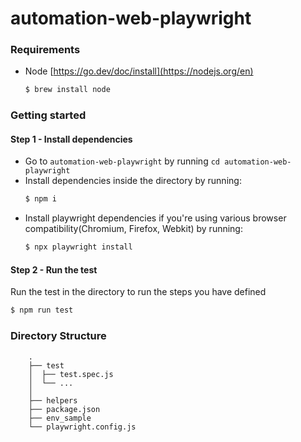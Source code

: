 # automation-web-playwright

### Requirements
- Node [https://go.dev/doc/install](https://nodejs.org/en)
  ```sh
  $ brew install node
  ```

### Getting started
#### Step 1 - Install dependencies
- Go to `automation-web-playwright` by running `cd automation-web-playwright`
- Install dependencies inside the directory by running:
  ```sh
  $ npm i
  ```
- Install playwright dependencies if you're using various browser compatibility(Chromium, Firefox, Webkit) by running:
  ```sh
  $ npx playwright install
  ```

#### Step 2 - Run the test
Run the test in the directory to run the steps you have defined
```sh
$ npm run test
```

### Directory Structure
        .
        ├── test 
        │  ├── test.spec.js
        │  └── ...
        │
        ├── helpers
        ├── package.json
        ├── env_sample
        └── playwright.config.js
